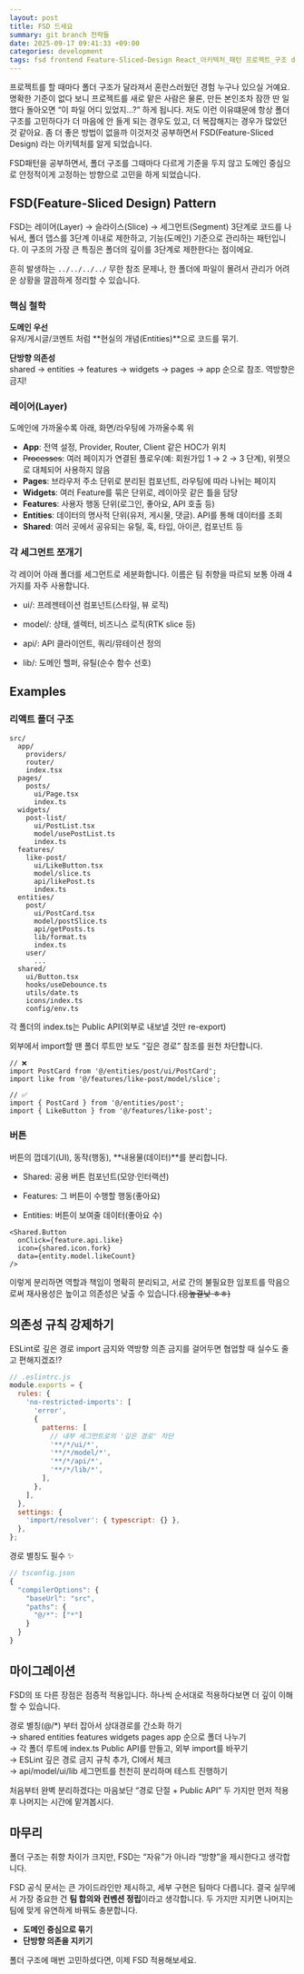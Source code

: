 ```yaml
---
layout: post
title: FSD 드세요
summary: git branch 전략들
date: 2025-09-17 09:41:33 +09:00
categories: development
tags: fsd frontend Feature-Sliced-Design React_아키텍처_패턴 프로젝트_구조 ddd 도메인_주도_설계
---
```


프로젝트를 할 때마다 폴더 구조가 달라져서 혼란스러웠던 경험 누구나 있으실 거예요. 명확한 기준이 없다 보니 프로젝트를 새로 맡은 사람은 물론, 만든 본인조차 잠깐 딴 일 했다 돌아오면 “이 파일 어디 있었지…?” 하게 됩니다. 저도 이런 이유떄문에 항상 폴더 구조를 고민하다가 더 마음에 안 들게 되는 경우도 있고, 더 복잡해지는 경우가 많았던 것 같아요. 좀 더 좋은 방법이 없을까 이것저것 공부하면서 FSD(Feature-Sliced Design) 라는 아키텍처를 알게 되었습니다.

FSD패턴을 공부하면서, 폴더 구조를 그때마다 다르게 기준을 두지 않고 도메인 중심으로 안정적이게 고정하는 방향으로 고민을 하게 되었습니다.


## FSD(Feature-Sliced Design) Pattern

FSD는 레이어(Layer) → 슬라이스(Slice) → 세그먼트(Segment) 3단계로 코드를 나눠서, 폴더 뎁스를 3단계 이내로 제한하고, 기능(도메인) 기준으로 관리하는 패턴입니다.
이 구조의 가장 큰 특징은 폴더의 깊이를 3단계로 제한한다는 점이에요.

흔히 발생하는 `../../../../` 무한 참조 문제나, 한 폴더에 파일이 몰려서 관리가 어려운 상황을 깔끔하게 정리할 수 있습니다.

### 핵심 철학

**도메인 우선**
<br>유저/게시글/코멘트 처럼 **현실의 개념(Entities)**으로 코드를 묶기.

**단방향 의존성**
<br>shared → entities → features → widgets → pages → app 순으로 참조. 역방향은 금지!

### 레이어(Layer)

도메인에 가까울수록 아래, 화면/라우팅에 가까울수록 위


* **App**: 전역 설정, Provider, Router, Client 같은 HOC가 위치
* ~~Processes~~: 여러 페이지가 연결된 플로우(예: 회원가입 1 → 2 → 3 단계), 위젯으로 대체되어 사용하지 않음
* **Pages**: 브라우저 주소 단위로 분리된 컴포넌트, 라우팅에 따라 나뉘는 페이지
* **Widgets**: 여러 Feature를 묶은 단위로, 레이아웃 같은 틀을 담당
* **Features**: 사용자 행동 단위(로그인, 좋아요, API 호출 등)
* **Entities**: 데이터의 명사적 단위(유저, 게시물, 댓글). API를 통해 데이터를 조회
* **Shared**: 여러 곳에서 공유되는 유틸, 훅, 타입, 아이콘, 컴포넌트 등

### 각 세그먼트 쪼개기

각 레이어 아래 폴더를 세그먼트로 세분화합니다. 이름은 팀 취향을 따르되 보통 아래 4가지를 자주 사용합니다.

- ui/: 프레젠테이션 컴포넌트(스타일, 뷰 로직)

- model/: 상태, 셀렉터, 비즈니스 로직(RTK slice 등)

- api/: API 클라이언트, 쿼리/뮤테이션 정의

- lib/: 도메인 헬퍼, 유틸(순수 함수 선호)

## Examples

### 리액트 폴더 구조
```
src/
  app/
    providers/
    router/
    index.tsx
  pages/
    posts/
      ui/Page.tsx
      index.ts
  widgets/
    post-list/
      ui/PostList.tsx
      model/usePostList.ts
      index.ts
  features/
    like-post/
      ui/LikeButton.tsx
      model/slice.ts
      api/likePost.ts
      index.ts
  entities/
    post/
      ui/PostCard.tsx
      model/postSlice.ts
      api/getPosts.ts
      lib/format.ts
      index.ts
    user/
      ...
  shared/
    ui/Button.tsx
    hooks/useDebounce.ts
    utils/date.ts
    icons/index.ts
    config/env.ts
```

각 폴더의 index.ts는 Public API(외부로 내보낼 것만 re-export)

외부에서 import할 땐 폴더 루트만 보도 “깊은 경로” 참조를 원천 차단합니다.

```tsx
// ❌
import PostCard from '@/entities/post/ui/PostCard';
import like from '@/features/like-post/model/slice';

// ✅
import { PostCard } from '@/entities/post';
import { LikeButton } from '@/features/like-post';
```

### 버튼

버튼의 껍데기(UI), 동작(행동), **내용물(데이터)**를 분리합니다.

- Shared: 공용 버튼 컴포넌트(모양·인터랙션)

- Features: 그 버튼이 수행할 행동(좋아요)

- Entities: 버튼이 보여줄 데이터(좋아요 수)

```tsx
<Shared.Button
  onClick={feature.api.like}
  icon={shared.icon.fork}
  data={entity.model.likeCount}
/>

```


이렇게 분리하면 역할과 책임이 명확히 분리되고, 서로 간의 불필요한 임포트를 막음으로써 재사용성은 높이고 의존성은 낮출 수 있습니다.~~(응높결낮 ㅎㅎ)~~

## 의존성 규칙 강제하기

ESLint로 깊은 경로 import 금지와 역방향 의존 금지를 걸어두면 협업할 때 실수도 줄고 편해지겠죠!?

```js
// .eslintrc.js
module.exports = {
  rules: {
    'no-restricted-imports': [
      'error',
      {
        patterns: [
          // 내부 세그먼트로의 '깊은 경로' 차단
          '**/*/ui/*',
          '**/*/model/*',
          '**/*/api/*',
          '**/*/lib/*',
        ],
      },
    ],
  },
  settings: {
    'import/resolver': { typescript: {} },
  },
};
```

경로 별칭도 필수 ✨

```js
// tsconfig.json
{
  "compilerOptions": {
    "baseUrl": "src",
    "paths": {
      "@/*": ["*"]
    }
  }
}
```

## 마이그레이션 

FSD의 또 다른 장점은 점증적 적용입니다. 하나씩 순서대로 적용하다보면 더 깊이 이해할 수 있습니다.

경로 별칭(@/*) 부터 잡아서 상대경로를 간소화 하기
<br>→ shared entities features widgets pages app 순으로 폴더 나누기
<br>→ 각 폴더 루트에 index.ts Public API를 만들고, 외부 import를 바꾸기
<br>→ ESLint 깊은 경로 금지 규칙 추가, CI에서 체크
<br>→ api/model/ui/lib 세그먼트를 천천히 분리하며 테스트 진행하기

처음부터 완벽 분리하겠다는 마음보단 “경로 단절 + Public API” 두 가지만 먼저 적용 후 나머지는 시간에 맡겨봅시다.


## 마무리

폴더 구조는 취향 차이가 크지만, FSD는 “자유”가 아니라 “방향”을 제시한다고 생각합니다.

FSD 공식 문서는 큰 가이드라인만 제시하고, 세부 구현은 팀마다 다릅니다. 결국 실무에서 가장 중요한 건 **팀 합의와 컨벤션 정립**이라고 생각합니다. 두 가지만 지키면 나머지는 팀에 맞게 유연하게 바꿔도 충분합니다.

- **도메인 중심으로 묶기**<br>
- **단방향 의존을 지키기**


폴더 구조에 매번 고민하셨다면, 이제 FSD 적용해보세요.
